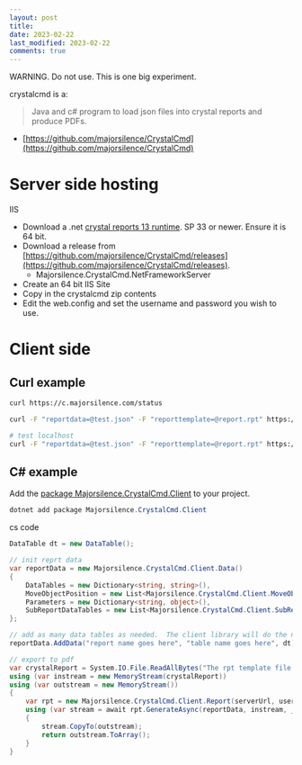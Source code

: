 ```yaml
---
layout: post
title: 
date: 2023-02-22
last_modified: 2023-02-22
comments: true
---
```


WARNING.  Do not use.   This is one big experiment.

crystalcmd is a:
> Java and c# program to load json files into crystal reports and produce PDFs.

* [https://github.com/majorsilence/CrystalCmd](https://github.com/majorsilence/CrystalCmd)


# Server side hosting

IIS

* Download a .net [crystal reports 13 runtime](https://wiki.scn.sap.com/wiki/display/BOBJ/Crystal+Reports%2C+Developer+for+Visual+Studio+Downloads).  SP 33 or newer.  Ensure it is 64 bit.
* Download a release from [https://github.com/majorsilence/CrystalCmd/releases](https://github.com/majorsilence/CrystalCmd/releases).  
    * Majorsilence.CrystalCmd.NetFrameworkServer 
* Create an 64 bit IIS Site
* Copy in the crystalcmd zip contents
* Edit the web.config and set the username and password you wish to use.


# Client side

## Curl example

```bash
curl https://c.majorsilence.com/status

curl -F "reportdata=@test.json" -F "reporttemplate=@report.rpt" https://{{YOUR SITE}}/export --output testout.pdf

# test localhost
curl -F "reportdata=@test.json" -F "reporttemplate=@report.rpt" https://{{YOUR SITE}}/export --output testout.pdf
```


## C# example

Add the [package Majorsilence.CrystalCmd.Client](https://www.nuget.org/packages/Majorsilence.CrystalCmd.Client) to your project.

```powershell
dotnet add package Majorsilence.CrystalCmd.Client 
```

cs code

```cs
DataTable dt = new DataTable();

// init reprt data
var reportData = new Majorsilence.CrystalCmd.Client.Data()
{
    DataTables = new Dictionary<string, string>(),
    MoveObjectPosition = new List<Majorsilence.CrystalCmd.Client.MoveObjects>(),
    Parameters = new Dictionary<string, object>(),
    SubReportDataTables = new List<Majorsilence.CrystalCmd.Client.SubReports>()
};

// add as many data tables as needed.  The client library will do the necessary conversions to json/csv.
reportData.AddData("report name goes here", "table name goes here", dt);

// export to pdf
var crystalReport = System.IO.File.ReadAllBytes("The rpt template file path goes here");
using (var instream = new MemoryStream(crystalReport))
using (var outstream = new MemoryStream())
{
    var rpt = new Majorsilence.CrystalCmd.Client.Report(serverUrl, username: "The server username goes here", password: "The server password goes here");
    using (var stream = await rpt.GenerateAsync(reportData, instream, _httpClient))
    {
        stream.CopyTo(outstream);
        return outstream.ToArray();
    }
}
```

